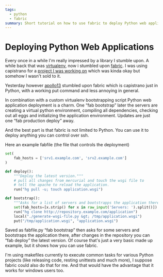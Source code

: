 ```yaml
---
tags:
  - python
  - fabric
summary: Short tutorial on how to use fabric to deploy Python web applications.
---
```


# Deploying Python Web Applications

Every once in a while I'm really impressed by a library I stumble upon.
A while back that was [virtualenv](http://lucumr.pocoo.org/cogitations/2008/07/05/virtualenv-to-the-rescue/),
now i stumbled upon [fabric](http://www.nongnu.org/fab/). I was using
capistrano for a [project I was working on](http://www.plurk.com/)
which was kinda okay but somehow I wasn't sold to it.

Yesterday however [apollo13](http://djangopeople.net/apollo13/)
stumbled upon fabric which is capistrano just in Python, with a working
put command and less annoying in general.

In combination with a custom virtualenv bootstrapping script Python web
application deployment is a charm. One “fab bootstrap” later the servers
are creating a virtual python environment, compiling all dependencies,
checking out all eggs and initializing the application environment.
Updates are just one “fab production deploy” away.

And the best part is that fabric is not limited to Python. You can use
it to deploy anything you can control over ssh.

Here an example fabfile (the file that controls the deployment)

```python
set(
    fab_hosts = ['srv1.example.com', 'srv2.example.com']
)

def deploy():
    """Deploy the latest version."""
    # pull all changes from mercurial and touch the wsgi file to
    # tell the apache to reload the application.
    run("hg pull -u; touch application.wsgi")

def bootstrap():
    """Asks for a list of servers and bootstrapps the application there."""
    set(fab_hosts=[x.strip() for x in raw_input('Servers: ').split()])
    run("hg clone http://repository.example.com/application")
    local("./generate-wsgi-file.py &gt; /tmp/application.wsgi")
    put("/tmp/application.wsgi", "application.wsgi")
```

Saved as fabfile.py “fab bootstrap” then asks for some servers and
bootstraps the application there, after changes in the repository you
can “fab deploy” the latest version. Of course that's just a very basic
made up example, but it shows how you can use fabric.

I'm using makefiles currently to execute common tasks for various Python
projects (like releasing code, resting unittests and much more), I
suppose fabric could also do that for me. And that would have the
advantage that it works for windows users too.
